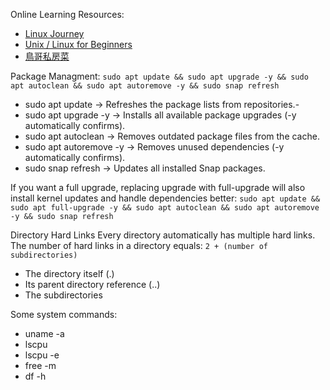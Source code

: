 Online Learning Resources:
- [Linux Journey](https://linuxjourney.com/)
- [Unix / Linux for Beginners](https://www.tutorialspoint.com/unix/index.htm)
- [鳥哥私房菜](https://linux.vbird.org/)

Package Managment:
`sudo apt update && sudo apt upgrade -y && sudo apt autoclean && sudo apt autoremove -y && sudo snap refresh`
- sudo apt update → Refreshes the package lists from repositories.-
- sudo apt upgrade -y → Installs all available package upgrades (-y automatically confirms).
- sudo apt autoclean → Removes outdated package files from the cache.
- sudo apt autoremove -y → Removes unused dependencies (-y automatically confirms).
- sudo snap refresh → Updates all installed Snap packages.

If you want a full upgrade, replacing upgrade with full-upgrade will also install kernel updates and handle dependencies better:
`sudo apt update && sudo apt full-upgrade -y && sudo apt autoclean && sudo apt autoremove -y && sudo snap refresh`

Directory Hard Links
Every directory automatically has multiple hard links. The number of hard links in a directory equals:
`2 + (number of subdirectories)`
- The directory itself (.)
- Its parent directory reference (..)
- The subdirectories

Some system commands:
- uname -a
- lscpu
- lscpu -e
- free -m
- df -h

